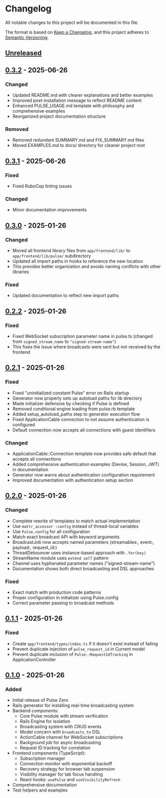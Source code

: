 # Changelog

All notable changes to this project will be documented in this file.

The format is based on [Keep a Changelog](https://keepachangelog.com/en/1.0.0/),
and this project adheres to [Semantic Versioning](https://semver.org/spec/v2.0.0.html).

## [Unreleased]

## [0.3.2] - 2025-06-26

### Changed
- Updated README.md with clearer explanations and better examples
- Improved post-installation message to reflect README content
- Enhanced PULSE_USAGE.md template with philosophy and comprehensive examples
- Reorganized project documentation structure

### Removed
- Removed redundant SUMMARY.md and FIX_SUMMARY.md files
- Moved EXAMPLES.md to docs/ directory for cleaner project root

## [0.3.1] - 2025-06-26

### Fixed
- Fixed RuboCop linting issues

### Changed
- Minor documentation improvements

## [0.3.0] - 2025-01-26

### Changed
- Moved all frontend library files from `app/frontend/lib/` to `app/frontend/lib/pulse/` subdirectory
- Updated all import paths in hooks to reference the new location
- This provides better organization and avoids naming conflicts with other libraries

### Fixed
- Updated documentation to reflect new import paths

## [0.2.2] - 2025-01-26

### Fixed
- Fixed WebSocket subscription parameter name in pulse.ts (changed from `signed_stream_name` to `"signed-stream-name"`)
- This fixes the issue where broadcasts were sent but not received by the frontend

## [0.2.1] - 2025-01-26

### Fixed
- Fixed "uninitialized constant Pulse" error on Rails startup
- Generator now properly sets up autoload paths for lib directory
- Made initializer defensive by checking if Pulse is defined
- Removed conditional engine loading from pulse.rb template
- Added setup_autoload_paths step to generator execution flow
- Fixed ApplicationCable connection to not assume authentication is configured
- Default connection now accepts all connections with guest identifiers

### Changed
- ApplicationCable::Connection template now provides safe default that accepts all connections
- Added comprehensive authentication examples (Devise, Session, JWT) in documentation
- Generator now warns about authentication configuration requirement
- Improved documentation with authentication setup section

## [0.2.0] - 2025-01-26

### Changed
- Complete rewrite of templates to match actual implementation
- Use `mattr_accessor :config` instead of thread-local variables
- Use `Pulse.config` for all configuration
- Match exact broadcast API with keyword arguments
- BroadcastJob now accepts named parameters (streamables:, event:, payload:, request_id:)
- ThreadDebouncer uses instance-based approach with `.for(key)`
- StreamName module uses `extend self` pattern
- Channel uses hyphenated parameter names ("signed-stream-name")
- Documentation shows both direct broadcasting and DSL approaches

### Fixed
- Exact match with production code patterns
- Proper configuration in initializer using Pulse.config
- Correct parameter passing to broadcast methods

## [0.1.1] - 2025-01-26

### Fixed
- Create `app/frontend/types/index.ts` if it doesn't exist instead of failing
- Prevent duplicate injection of `pulse_request_id` in Current model
- Prevent duplicate inclusion of `Pulse::RequestIdTracking` in ApplicationController

## [0.1.0] - 2025-01-26

### Added
- Initial release of Pulse Zero
- Rails generator for installing real-time broadcasting system
- Backend components:
  - Core Pulse module with stream verification
  - Rails Engine for isolation
  - Broadcasting system with CRUD events
  - Model concern with `broadcasts_to` DSL
  - ActionCable channel for WebSocket subscriptions
  - Background job for async broadcasting
  - Request ID tracking for correlation
- Frontend components (TypeScript):
  - Subscription manager
  - Connection monitor with exponential backoff
  - Recovery strategy for browser tab suspension
  - Visibility manager for tab focus handling
  - React hooks: `usePulse` and `useVisibilityRefresh`
- Comprehensive documentation
- Test helpers and examples

[Unreleased]: https://github.com/yourusername/pulse_zero/compare/v0.3.2...HEAD
[0.3.2]: https://github.com/yourusername/pulse_zero/compare/v0.3.1...v0.3.2
[0.3.1]: https://github.com/yourusername/pulse_zero/compare/v0.3.0...v0.3.1
[0.3.0]: https://github.com/yourusername/pulse_zero/compare/v0.2.2...v0.3.0
[0.2.2]: https://github.com/yourusername/pulse_zero/compare/v0.2.1...v0.2.2
[0.2.1]: https://github.com/yourusername/pulse_zero/compare/v0.2.0...v0.2.1
[0.2.0]: https://github.com/yourusername/pulse_zero/compare/v0.1.1...v0.2.0
[0.1.1]: https://github.com/yourusername/pulse_zero/compare/v0.1.0...v0.1.1
[0.1.0]: https://github.com/yourusername/pulse_zero/releases/tag/v0.1.0